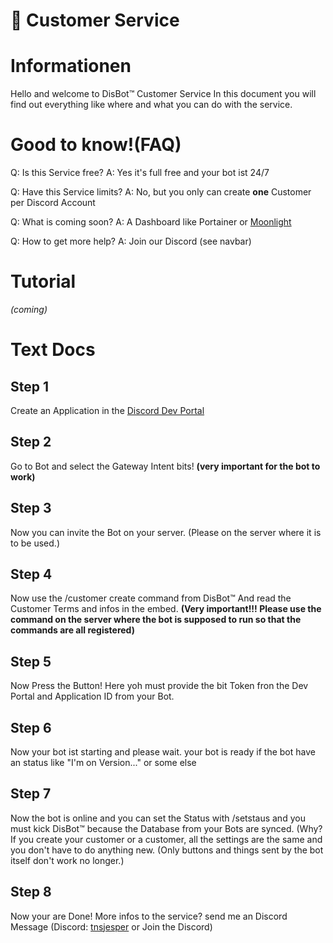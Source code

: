 # 🤖 Customer Service

# Informationen

Hello and welcome to DisBot™ Customer Service 
In this document you will find out everything like where and what you can do with the service. 

# Good to know!(FAQ)

Q: Is this Service free?
A: Yes it's full free and your bot ist 24/7

Q: Have this Service limits?
A: No, but you only can create **one** Customer per Discord Account

Q: What is coming soon?
A: A Dashboard like Portainer or [Moonlight](https://moonlightpanel.xyz)

Q: How to get more help?
A: Join our Discord (see navbar)

# Tutorial

*(coming)*

# Text Docs

## Step 1

Create an Application in the [Discord Dev Portal](https://discord.dev)

## Step 2 

Go to Bot and select the Gateway Intent bits! **(very important for the bot to work)**

## Step 3 

Now you can invite the Bot on your server.
(Please on the server where it is to be used.)

## Step 4

Now use the /customer create command from DisBot™ 
And read the Customer Terms and infos in the embed. 
__**(Very important!!! Please use the command on the server where the bot is supposed to run so that the commands are all registered)**__

## Step 5 

Now Press the Button! Here yoh must provide the bit Token fron the Dev Portal and Application ID from your Bot. 

## Step 6 

Now your bot ist starting and please wait. 
your bot is ready if the bot have an status like
"I'm on Version..." or some else

## Step 7

Now the bot is online and you can set the Status with /setstaus and you must kick DisBot™ because the Database from your Bots are synced. 
(Why? If you create your customer or a customer, all the settings are the same and you don't have to do anything new. (Only buttons and things sent by the bot itself don't work no longer.)

## Step 8

Now your are Done! More infos to the service?
send me an Discord Message (Discord: [tnsjesper](https://tnsjesper.xyz) or Join the Discord) 


